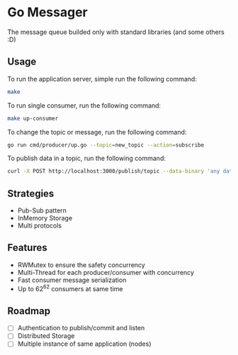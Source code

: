# Go Messager
The message queue builded only with standard libraries (and some others :D)

## Usage
To run the application server, simple run the following command:
```bash
make 
```

To run single consumer, run the following command:
```bash
make up-consumer 
```

To change the topic or message, run the following command:
```bash
go run cmd/producer/up.go --topic=new_topic --action=subscribe
```

To publish data in a topic, run the following command:
```bash
curl -X POST http://localhost:3000/publish/topic --data-binary 'any data'
```

## Strategies
* Pub-Sub pattern
* InMemory Storage
* Multi protocols

## Features
* RWMutex to ensure the safety concurrency
* Multi-Thread for each producer/consumer with concurrency
* Fast consumer message serialization
* Up to $62^{62}$ consumers at same time

## Roadmap
- [ ] Authentication to publish/commit and listen
- [ ] Distributed Storage
- [ ] Multiple instance of same application (nodes)